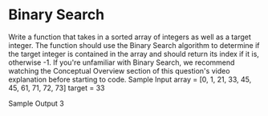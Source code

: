 # Binary Search

  Write a function that takes in a sorted array of integers as well as a target
  integer. The function should use the Binary Search algorithm to determine if
  the target integer is contained in the array and should return its index if it
  is, otherwise -1.
  If you're unfamiliar with Binary Search, we recommend watching the Conceptual
  Overview section of this question's video explanation before starting to code.
Sample Input
array = [0, 1, 21, 33, 45, 45, 61, 71, 72, 73]
target = 33

Sample Output
3
